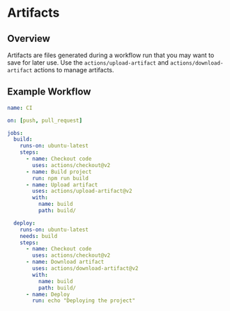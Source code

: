 # Artifacts

## Overview

Artifacts are files generated during a workflow run that you may want to save for later use. Use the `actions/upload-artifact` and `actions/download-artifact` actions to manage artifacts.

## Example Workflow

```yaml
name: CI

on: [push, pull_request]

jobs:
  build:
    runs-on: ubuntu-latest
    steps:
      - name: Checkout code
        uses: actions/checkout@v2
      - name: Build project
        run: npm run build
      - name: Upload artifact
        uses: actions/upload-artifact@v2
        with:
          name: build
          path: build/

  deploy:
    runs-on: ubuntu-latest
    needs: build
    steps:
      - name: Checkout code
        uses: actions/checkout@v2
      - name: Download artifact
        uses: actions/download-artifact@v2
        with:
          name: build
          path: build/
      - name: Deploy
        run: echo "Deploying the project"
```
